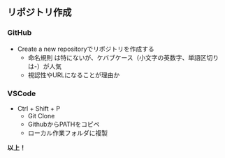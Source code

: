 ## リポジトリ作成

### GitHub

- Create a new repositoryでリポジトリを作成する
  - 命名規則 は特にないが、ケバブケース（小文字の英数字、単語区切りは-）が人気
  - 視認性やURLになることが理由か

### VSCode
 - Ctrl + Shift + P
   - Git Clone
   - GithubからPATHをコピペ
   - ローカル作業フォルダに複製

**以上！**